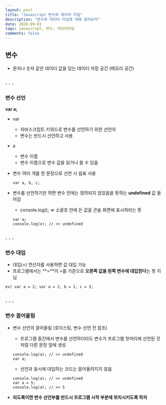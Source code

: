 ```yaml
---
layout: post
title: "Javascript 변수와 데이터 타입"
description: "변수와 데이터 타입에 대해 알아보자"
date: 2020-09-01
tags: javascript, 변수, 데이터타입
comments: false
---
```


## 변수
- 문자나 숫자 같은 데이터 값을 담는 데이터 저장 공간 (메모리 공간)

<br>
- - -
<br>

### **변수 선언**
**var a;**

- var
	- 자바스크립트 키워드로 변수를 선언하기 위한 선언자
	- 변수는 반드시 선언하고 사용
- a
	- 변수 이름
	- 변수 이름으로 변수 값을 읽거나 쓸 수 있음

- 변수 여러 개를 한 문장으로 선언 시 쉽표 사용

	`var a, b, c;`

- 변수를 선언하기만 하면 변수 안에는 정의되지 않았음을 뜻하는 **undefined** 값 들어감
	- console.log(); => 소괄호 안에 든 값을 콘솔 화면에 표시하라는 뜻

	```
    var a;
    console.log(x); // >> undefined
    ```

<br>
- - -
<br>

### **변수 대입**

- 대입(=) 연산자를 사용하면 값 대입 가능
- 프로그램에서는 **=**이 =를 기준으로 **오른쪽 값을 왼쪽 변수에 대입한다**는 뜻 지님

`ex) var a = 2; var a = 2, b = 1, c = 3;`

<br>
- - -
<br>

### **변수 끌어올림**

- 변수 선언의 끌어올림 (호이스팅, 변수 선언 전 참조)
	- 프로그램 중간에서 변수를 선언하더라도 변수가 프로그램 첫머리에 선언된 것처럼 다른 문장 앞에 생성

    ```
    console.log(a); // >> undefined
    var a;
    ```

	- 선언과 동시에 대입하는 코드는 끌어올려지지 않음

    ```
    console.log(a); // >> undefined
    var a = 5;
    console.log(a); // >> 5
    ```

- **되도록이면 변수 선언부를 반드시 프로그램 시작 부분에 위치시키도록 하자**